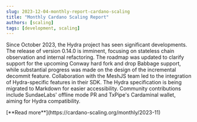 ```yaml
---
slug: 2023-12-04-monthly-report-cardano-scaling
title: "Monthly Cardano Scaling Report"
authors: [scaling]
tags: [development, scaling]
---
```

Since October 2023, the Hydra project has seen significant developments. The release of version 0.14.0 is imminent, focusing on stateless chain observation and internal refactoring. The roadmap was updated to clarify support for the upcoming Conway hard fork and drop Babbage support, while substantial progress was made on the design of the incremental decommit feature. Collaboration with the MeshJS team led to the integration of Hydra-specific features in their SDK. The Hydra specification is being migrated to Markdown for easier accessibility. Community contributions include SundaeLabs' offline mode PR and TxPipe's Cardaminal wallet, aiming for Hydra compatibility.

<div style={{ textAlign: 'right' }}>
 [**Read more**](https://cardano-scaling.org/monthly/2023-11) 
</div>